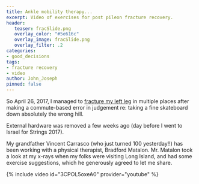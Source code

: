 ```yaml
---
title: Ankle mobility therapy...
excerpt: Video of exercises for post pileon fracture recovery.
header:
   teaser: fracSlide.png
   overlay_color: "#5e616c"
   overlay_image: fracSlide.png
   overlay_filter: .2
categories:
- good_decisions
tags:
- fracture recovery
- video
author: John_Joseph
pinned: false
---
```


So April 26, 2017, I managed to [fracture my left leg](/good_decisions/X-rays/) in multiple places after making a commute-based error in judgement re: taking a fine skateboard down absolutely the wrong hill.

External hardware was removed a few weeks ago (day before I went to Israel for Strings 2017).

My grandfather Vincent Carrasco (who just turned 100 yesterday!!) has been working with a physical therapist, Bradford Matalon. Mr. Matalon took a look at my x-rays when my folks were visiting Long Island, and had some exercise suggestions, which he  generously agreed to let me share.


{% include video id="3CPOL5oxeA0" provider="youtube" %}
